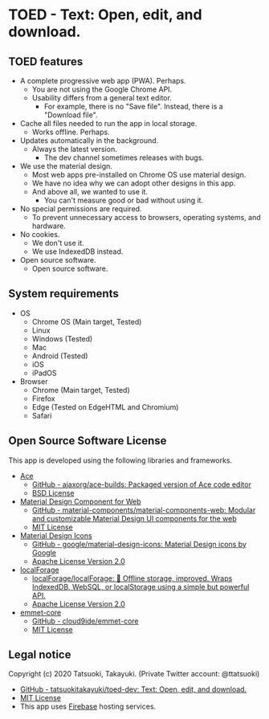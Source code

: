 # TOED - Text: Open, edit, and download.

## TOED features

- A complete progressive web app (PWA). Perhaps.
    - You are not using the Google Chrome API.
    - Usability differs from a general text editor.
        - For example, there is no "Save file". Instead, there is a "Download file".
- Cache all files needed to run the app in local storage.
    - Works offline. Perhaps.
- Updates automatically in the background.
    - Always the latest version.
        - The dev channel sometimes releases with bugs.
- We use the material design.
    - Most web apps pre-installed on Chrome OS use material design.
    - We have no idea why we can adopt other designs in this app.
    - And above all, we wanted to use it.
        - You can't measure good or bad without using it.
- No special permissions are required.
    - To prevent unnecessary access to browsers, operating systems, and hardware.
- No cookies.
    - We don't use it.
    - We use IndexedDB instead.
- Open source software.
    - Open source software.

## System requirements

- OS
    - Chrome OS (Main target, Tested)
    - Linux
    - Windows (Tested)
    - Mac
    - Android (Tested)
    - iOS
    - iPadOS
- Browser
    - Chrome (Main target, Tested)
    - Firefox
    - Edge (Tested on EdgeHTML and Chromium)
    - Safari

## Open Source Software License

This app is developed using the following libraries and frameworks.

- [Ace](https://ace.c9.io/)
    - [GitHub - ajaxorg/ace-builds: Packaged version of Ace code editor](https://github.com/ajaxorg/ace-builds/)
    - [BSD License](https://github.com/ajaxorg/ace-builds/blob/master/LICENSE)
- [Material Design Component for Web](https://material.io/develop/web/)
    - [GitHub - material-components/material-components-web: Modular and customizable Material Design UI components for the web](https://github.com/material-components/material-components-web)
    - [MIT License](https://github.com/material-components/material-components-web/blob/master/LICENSE)
- [Material Design Icons](https://google.github.io/material-design-icons/)
    - [GitHub - google/material-design-icons: Material Design icons by Google](https://github.com/google/material-design-icons)
    - [Apache License Version 2.0](https://github.com/google/material-design-icons/blob/master/LICENSE)
- [localForage](https://localforage.github.io/localForage/)
    - [localForage/localForage: 💾 Offline storage, improved. Wraps IndexedDB, WebSQL, or localStorage using a simple but powerful API.](https://github.com/localForage/localForage)
    - [Apache License Version 2.0](https://github.com/localForage/localForage/blob/master/LICENSE)
- [emmet-core](https://github.com/cloud9ide/emmet-core)
    - [GitHub - cloud9ide/emmet-core](https://github.com/cloud9ide/emmet-core)
    - [MIT License](https://github.com/cloud9ide/emmet-core/blob/master/LICENSE)

## Legal notice

Copyright (c) 2020 Tatsuoki, Takayuki.
(Private Twitter account: @ttatsuoki)
- [GitHub - tatsuokitakayuki/toed-dev: Text: Open, edit, and download.](https://github.com/tatsuokitakayuki/toed-dev)
- [MIT License](https://github.com/tatsuokitakayuki/toed-dev/blob/master/LICENSE)
- This app uses [Firebase](https://firebase.google.com/) hosting services.
